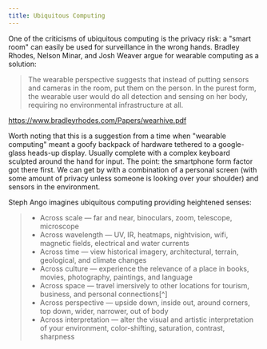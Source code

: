 ```yaml
---
title: Ubiquitous Computing
---
```


One of the criticisms of ubiquitous computing is the privacy risk: a "smart room" can easily be used for surveillance in the wrong hands. Bradley Rhodes, Nelson Minar, and Josh Weaver argue for wearable computing as a solution:

> The wearable perspective suggests that instead of putting sensors and cameras in the room, put them on the person. In the purest form, the wearable user would do all detection and sensing on her body, requiring no environmental infrastructure at all.

https://www.bradleyrhodes.com/Papers/wearhive.pdf

Worth noting that this is a suggestion from a time when "wearable computing" meant a goofy backpack of hardware tethered to a google-glass heads-up display. Usually complete with a complex keyboard sculpted around the hand for input. The point: the smartphone form factor got there first. We can get by with a combination of a personal screen (with some amount of privacy unless someone is looking over your shoulder) and sensors in the environment.

Steph Ango imagines ubiquitous computing providing heightened senses:

> - Across scale — far and near, binoculars, zoom, telescope, microscope
> - Across wavelength — UV, IR, heatmaps, nightvision, wifi, magnetic fields, electrical and water currents
> - Across time — view historical imagery, architectural, terrain, geological, and climate changes
> - Across culture — experience the relevance of a place in books, movies, photography, paintings, and language
> - Across space — travel imersively to other locations for tourism, business, and personal connections[^]
> - Across perspective — upside down, inside out, around corners, top down, wider, narrower, out of body
> - Across interpretation — alter the visual and artistic interpretation of your environment, color-shifting, saturation, contrast, sharpness

